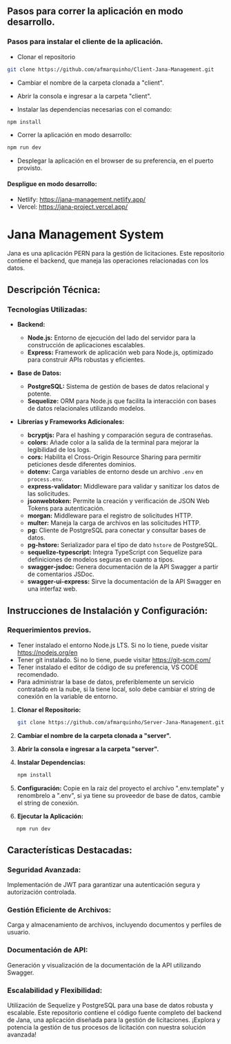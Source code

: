 ## Pasos para correr la aplicación en modo desarrollo.

### Pasos para instalar el cliente de la aplicación.

- Clonar el repositorio

```bash
git clone https://github.com/afmarquinho/Client-Jana-Management.git
```

- Cambiar el nombre de la carpeta clonada a "client".

- Abrir la consola e ingresar a la carpeta "client".

- Instalar las dependencias necesarias con el comando:

```bash
npm install
```

- Correr la aplicación en modo desarrollo:

```bash
npm run dev
```

- Desplegar la aplicación en el browser de su preferencia, en el puerto provisto.

#### Despligue en modo desarrollo:

- Netlify: https://jana-management.netlify.app/
- Vercel: https://jana-project.vercel.app/

# Jana Management System

Jana es una aplicación PERN para la gestión de licitaciones. Este repositorio contiene el backend, que maneja las operaciones relacionadas con los datos.

## Descripción Técnica:

### Tecnologías Utilizadas:

- **Backend:**

  - **Node.js:** Entorno de ejecución del lado del servidor para la construcción de aplicaciones escalables.
  - **Express:** Framework de aplicación web para Node.js, optimizado para construir APIs robustas y eficientes.

- **Base de Datos:**

  - **PostgreSQL:** Sistema de gestión de bases de datos relacional y potente.
  - **Sequelize:** ORM para Node.js que facilita la interacción con bases de datos relacionales utilizando modelos.

- **Librerías y Frameworks Adicionales:**
  - **bcryptjs:** Para el hashing y comparación segura de contraseñas.
  - **colors:** Añade color a la salida de la terminal para mejorar la legibilidad de los logs.
  - **cors:** Habilita el Cross-Origin Resource Sharing para permitir peticiones desde diferentes dominios.
  - **dotenv:** Carga variables de entorno desde un archivo `.env` en `process.env`.
  - **express-validator:** Middleware para validar y sanitizar los datos de las solicitudes.
  - **jsonwebtoken:** Permite la creación y verificación de JSON Web Tokens para autenticación.
  - **morgan:** Middleware para el registro de solicitudes HTTP.
  - **multer:** Maneja la carga de archivos en las solicitudes HTTP.
  - **pg:** Cliente de PostgreSQL para conectar y consultar bases de datos.
  - **pg-hstore:** Serializador para el tipo de dato `hstore` de PostgreSQL.
  - **sequelize-typescript:** Integra TypeScript con Sequelize para definiciones de modelos seguras en cuanto a tipos.
  - **swagger-jsdoc:** Genera documentación de la API Swagger a partir de comentarios JSDoc.
  - **swagger-ui-express:** Sirve la documentación de la API Swagger en una interfaz web.

## Instrucciones de Instalación y Configuración:

### Requerimientos previos.

- Tener instalado el entorno Node.js LTS. Si no lo tiene, puede visitar https://nodejs.org/en
- Tener git instalado. Si no lo tiene, puede visitar https://git-scm.com/
- Tener instalado el editor de código de su preferencia, VS CODE recomendado.
- Para administrar la base de datos, preferiblemente un servicio contratado en la nube, si la tiene local, solo debe cambiar el string de conexión en la variable de entorno.

1. **Clonar el Repositorio:**
   ```bash
   git clone https://github.com/afmarquinho/Server-Jana-Management.git
   ```
2. **Cambiar el nombre de la carpeta clonada a "server".**

3. **Abrir la consola e ingresar a la carpeta "server".**

4. **Instalar Dependencias:**
   ```bash
   npm install
   ```
5. **Configuración:**
   Copie en la raiz del proyecto el archivo ".env.template" y renombrelo a ".env", si ya tiene su proveedor de base de datos, cambie el string de conexión.

6. **Ejecutar la Aplicación:**

```bash
   npm run dev
```

## Características Destacadas:

### Seguridad Avanzada:

Implementación de JWT para garantizar una autenticación segura y autorización controlada.

### Gestión Eficiente de Archivos:

Carga y almacenamiento de archivos, incluyendo documentos y perfiles de usuario.

### Documentación de API:

Generación y visualización de la documentación de la API utilizando Swagger.

### Escalabilidad y Flexibilidad:

Utilización de Sequelize y PostgreSQL para una base de datos robusta y escalable.
Este repositorio contiene el código fuente completo del backend de Jana, una aplicación diseñada para la gestión de licitaciones. ¡Explora y potencia la gestión de tus procesos de licitación con nuestra solución avanzada!
